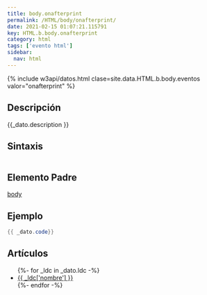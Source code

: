 ```yaml
---
title: body.onafterprint
permalink: /HTML/body/onafterprint/
date: 2021-02-15 01:07:21.115791
key: HTML.b.body.onafterprint
category: html
tags: ['evento html']
sidebar: 
  nav: html
---
```


{% include w3api/datos.html clase=site.data.HTML.b.body.eventos valor="onafterprint" %}

## Descripción
{{_dato.description }}

## Sintaxis
~~~html
~~~

## Elemento Padre
[body](/HTML/body/)

## Ejemplo
~~~java
{{ _dato.code}}
~~~

## Artículos
<ul>
{%- for _ldc in _dato.ldc -%}
   <li>
       <a href="{{_ldc['url'] }}">{{ _ldc['nombre'] }}</a>
   </li>
{%- endfor -%}
</ul>
